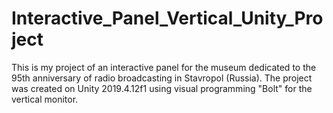 # Interactive_Panel_Vertical_Unity_Project

This is my project of an interactive panel for the museum dedicated to the 95th anniversary of radio broadcasting in Stavropol (Russia).
The project was created on Unity 2019.4.12f1 using visual programming "Bolt" for the vertical monitor.
